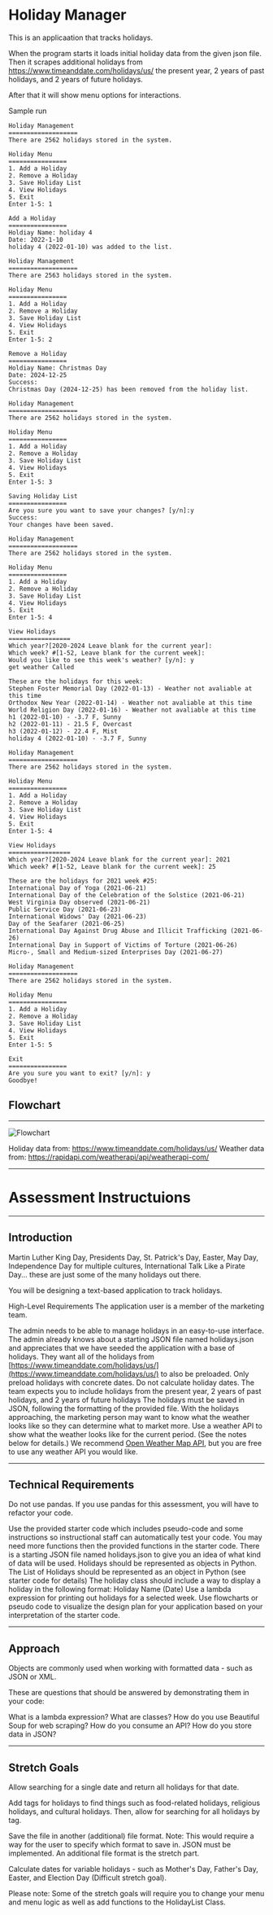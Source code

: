 # Holiday Manager
This is an applicaation that tracks holidays.

When the program starts it loads initial holiday data from the given json file.
Then it scrapes additional holidays from https://www.timeanddate.com/holidays/us/ the present year, 2 years of past holidays, and 2 years of future holidays.


After that it will show menu options for interactions.



Sample run

```
Holiday Management
===================
There are 2562 holidays stored in the system.

Holiday Menu
================
1. Add a Holiday
2. Remove a Holiday
3. Save Holiday List
4. View Holidays
5. Exit
Enter 1-5: 1

Add a Holiday
================
Holdiay Name: holiday 4
Date: 2022-1-10
holiday 4 (2022-01-10) was added to the list.

Holiday Management
===================
There are 2563 holidays stored in the system.

Holiday Menu
================
1. Add a Holiday
2. Remove a Holiday
3. Save Holiday List
4. View Holidays
5. Exit
Enter 1-5: 2

Remove a Holiday
================
Holdiay Name: Christmas Day  
Date: 2024-12-25
Success:
Christmas Day (2024-12-25) has been removed from the holiday list.

Holiday Management
===================
There are 2562 holidays stored in the system.

Holiday Menu
================
1. Add a Holiday
2. Remove a Holiday
3. Save Holiday List
4. View Holidays
5. Exit
Enter 1-5: 3

Saving Holiday List
================
Are you sure you want to save your changes? [y/n]:y
Success:
Your changes have been saved.

Holiday Management
===================
There are 2562 holidays stored in the system.

Holiday Menu
================
1. Add a Holiday
2. Remove a Holiday
3. Save Holiday List
4. View Holidays
5. Exit
Enter 1-5: 4

View Holidays
=================
Which year?[2020-2024 Leave blank for the current year]:
Which week? #[1-52, Leave blank for the current week]: 
Would you like to see this week's weather? [y/n]: y
get weather Called

These are the holidays for this week:
Stephen Foster Memorial Day (2022-01-13) - Weather not avaliable at this time
Orthodox New Year (2022-01-14) - Weather not avaliable at this time
World Religion Day (2022-01-16) - Weather not avaliable at this time
h1 (2022-01-10) - -3.7 F, Sunny
h2 (2022-01-11) - 21.5 F, Overcast
h3 (2022-01-12) - 22.4 F, Mist
holiday 4 (2022-01-10) - -3.7 F, Sunny

Holiday Management
===================
There are 2562 holidays stored in the system.

Holiday Menu
================
1. Add a Holiday
2. Remove a Holiday
3. Save Holiday List
4. View Holidays
5. Exit
Enter 1-5: 4

View Holidays
=================
Which year?[2020-2024 Leave blank for the current year]: 2021
Which week? #[1-52, Leave blank for the current week]: 25

These are the holidays for 2021 week #25:
International Day of Yoga (2021-06-21)
International Day of the Celebration of the Solstice (2021-06-21)
West Virginia Day observed (2021-06-21)
Public Service Day (2021-06-23)
International Widows' Day (2021-06-23)
Day of the Seafarer (2021-06-25)
International Day Against Drug Abuse and Illicit Trafficking (2021-06-26)
International Day in Support of Victims of Torture (2021-06-26)
Micro-, Small and Medium-sized Enterprises Day (2021-06-27)

Holiday Management
===================
There are 2562 holidays stored in the system.

Holiday Menu
================
1. Add a Holiday
2. Remove a Holiday
3. Save Holiday List
4. View Holidays
5. Exit
Enter 1-5: 5

Exit
================
Are you sure you want to exit? [y/n]: y
Goodbye!
```



## Flowchart
___
![Flowchart](./flowchart.png)


Holiday data from: https://www.timeanddate.com/holidays/us/
Weather data from: https://rapidapi.com/weatherapi/api/weatherapi-com/

___
# Assessment Instructuions

___
## Introduction
Martin Luther King Day, Presidents Day, St. Patrick's Day, Easter, May Day, Independence Day for multiple cultures, International Talk Like a Pirate Day... these are just some of the many holidays out there.

You will be designing a text-based application to track holidays.

High-Level Requirements
The application user is a member of the marketing team.

The admin needs to be able to manage holidays in an easy-to-use interface.
The admin already knows about a starting JSON file named holidays.json and appreciates that we have seeded the application with a base of holidays.
They want all of the holidays from [https://www.timeanddate.com/holidays/us/](https://www.timeanddate.com/holidays/us/) to also be preloaded. Only preload holidays with concrete dates. Do not calculate holiday dates. The team expects you to include holidays from the present year, 2 years of past holidays, and 2 years of future holidays
The holidays must be saved in JSON, following the formatting of the provided file.
With the holidays approaching, the marketing person may want to know what the weather looks like so they can determine what to market more. Use a weather API to show what the weather looks like for the current period. (See the notes below for details.) We recommend [Open Weather Map API](https://rapidapi.com/community/api/open-weather-map), but you are free to use any weather API you would like.
___
## Technical Requirements
Do not use pandas. If you use pandas for this assessment, you will have to refactor your code.

Use the provided starter code which includes pseudo-code and some instructions so instructional staff can automatically test your code. You may need more functions then the provided functions in the starter code.
There is a starting JSON file named holidays.json to give you an idea of what kind of data will be used.
Holidays should be represented as objects in Python.
The List of Holidays should be represented as an object in Python (see starter code for details)
The holiday class should include a way to display a holiday in the following format:
Holiday Name (Date)
Use a lambda expression for printing out holidays for a selected week.
Use flowcharts or pseudo code to visualize the design plan for your application based on your interpretation of the starter code.
___
## Approach
Objects are commonly used when working with formatted data - such as JSON or XML.

These are questions that should be answered by demonstrating them in your code:

What is a lambda expression?
What are classes?
How do you use Beautiful Soup for web scraping?
How do you consume an API?
How do you store data in JSON?
___
## Stretch Goals
Allow searching for a single date and return all holidays for that date.

Add tags for holidays to find things such as food-related holidays, religious holidays, and cultural holidays. Then, allow for searching for all holidays by tag.

Save the file in another (additional) file format. Note: This would require a way for the user to specify which format to save in. JSON must be implemented. An additional file format is the stretch part.

Calculate dates for variable holidays - such as Mother's Day, Father's Day, Easter, and Election Day (Difficult stretch goal).

Please note: Some of the stretch goals will require you to change your menu and menu logic as well as add functions to the HolidayList Class.
